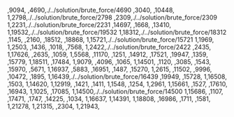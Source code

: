 ,9094,
,4690,./../solution/brute_force/4690
,3040,
,10448,
1,2798,./../solution/brute_force/2798
,2309,./../solution/brute_force/2309
1,2231,./../solution/brute_force/2231
,14697,
,1668,
,13410,
1,19532,./../solution/brute_force/19532
1,18312,./../solution/brute_force/18312
,1145,
,2160,
,18512,
,18868,
1,15721,./../solution/brute_force/15721
1,1969,
1,2503,
,1436,
,1018,
,7568,
1,2422,./../solution/brute_force/2422
,2435,
1,17626,
,2635,
,1059,
1,5568,
,11170,
,1251,
,14912,
,17521,
,19947,
,1359,
,15779,
1,18511,
,17484,
1,9079,
,4096,
,1065,
1,14501,
,1120,
,3085,
,1543,
,15970,
,5671,
1,16937,
,5883,
,16951,
,1487,
,15270,
1,2615,
,11502,
,9996,
,10472,
,1895,
1,16439,./../solution/brute_force/16439
,19949,
,15728,
1,16508,
,1503,
1,14620,
1,12919,
,1421,
,1411,
1,1548,
,1254,
1,2961,
1,15661,
,1527,
,17610,
,16943,
1,1025,
,17085,
1,14500,./../solution/brute_force/14500
1,15686,
,1107,
,17471,
,1747,
,14225,
,1034,
1,16637,
1,14391,
1,18808,
,16986,
,1711,
,1581,
1,21278,
1,21315,
,2304,
1,21943,
